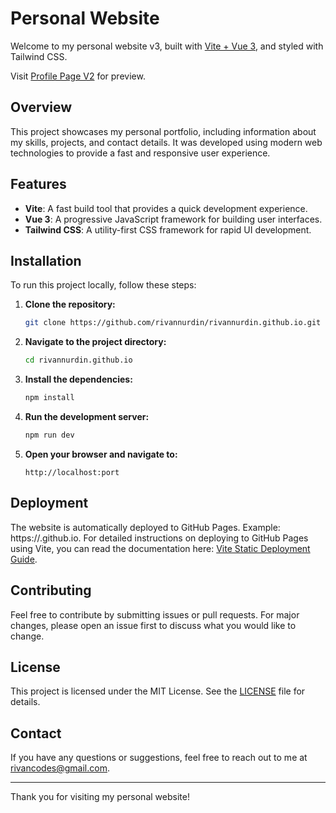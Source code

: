 # Personal Website

Welcome to my personal website v3, built with [Vite + Vue 3](https://vitejs.dev), and styled with Tailwind CSS.

Visit [Profile Page V2](https://rivannurdin.github.io) for preview.

## Overview

This project showcases my personal portfolio, including information about my skills, projects, and contact details. It was developed using modern web technologies to provide a fast and responsive user experience.

## Features

- **Vite**: A fast build tool that provides a quick development experience.
- **Vue 3**: A progressive JavaScript framework for building user interfaces.
- **Tailwind CSS**: A utility-first CSS framework for rapid UI development.

## Installation

To run this project locally, follow these steps:

1. **Clone the repository:**

    ```bash
    git clone https://github.com/rivannurdin/rivannurdin.github.io.git
    ```

2. **Navigate to the project directory:**

    ```bash
    cd rivannurdin.github.io
    ```

3. **Install the dependencies:**

    ```bash
    npm install
    ```

4. **Run the development server:**

    ```bash
    npm run dev
    ```

5. **Open your browser and navigate to:**

    ```
    http://localhost:port
    ```

## Deployment

The website is automatically deployed to GitHub Pages. Example: https://<USERNAME>.github.io.
For detailed instructions on deploying to GitHub Pages using Vite, you can read the documentation here: [Vite Static Deployment Guide](https://vitejs.dev/guide/static-deploy).


## Contributing

Feel free to contribute by submitting issues or pull requests. For major changes, please open an issue first to discuss what you would like to change.

## License

This project is licensed under the MIT License. See the [LICENSE](LICENSE) file for details.

## Contact

If you have any questions or suggestions, feel free to reach out to me at [rivancodes@gmail.com](mailto:rivancodes@gmail.com).

---

Thank you for visiting my personal website!

